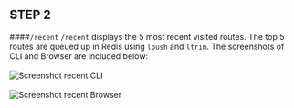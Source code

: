 
## STEP 2

####`/recent`
`/recent` displays the 5 most recent visited routes. The top 5 routes are queued up in Redis using `lpush` and `ltrim`. The screenshots of CLI and Browser are included below:
<br><br>
![Screenshot recent CLI](https://cloud.githubusercontent.com/assets/9297464/6851998/9e51bfc4-d3b8-11e4-81ae-7f4b7fe18a95.png)
<br><br>
![Screenshot recent Browser](https://cloud.githubusercontent.com/assets/9297464/6852000/a11179b6-d3b8-11e4-9fec-827a19eaeac9.png)
